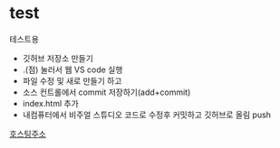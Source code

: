 # test
테스트용

+ 깃허브 저장소 만들기
+ .(점) 눌러서 웹 VS code 실행
+ 파일 수정 및 새로 만들기 하고
+ 소스 컨트롤에서 commit 저장하기(add+commit)
+ index.html 추가
+ 내컴퓨터에서 비주얼 스튜디오 코드로 수정후 커밋하고 깃허브로 올림 push

[호스팅주소](https://jw-lab.github.io/portfolio/)